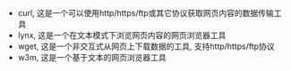 - curl, 这是一个可以使用http/https/ftp或其它协议获取网页内容的数据传输工具  
- lynx, 这是一个在文本模式下浏览网页内容的网页浏览器工具  
- wget, 这是一个非交互式从网页上下载数据的工具, 支持http/https/ftp协议  
- w3m, 这是一个基于文本的网页浏览器工具  

